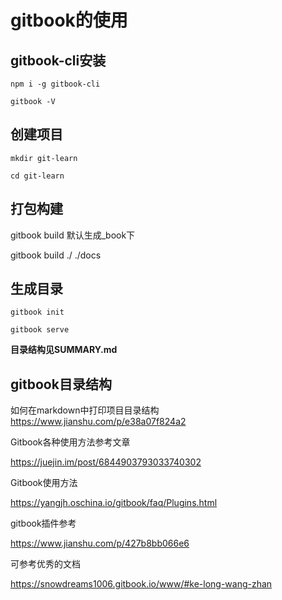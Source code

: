 # gitbook的使用

## gitbook-cli安装

```
npm i -g gitbook-cli

gitbook -V
```
## 创建项目

```
mkdir git-learn

cd git-learn
```

## 打包构建

gitbook build 默认生成_book下

gitbook build ./ ./docs

## 生成目录

```
gitbook init

gitbook serve

```
__目录结构见SUMMARY.md__

## gitbook目录结构


如何在markdown中打印项目目录结构
https://www.jianshu.com/p/e38a07f824a2


Gitbook各种使用方法参考文章

https://juejin.im/post/6844903793033740302

Gitbook使用方法

https://yangjh.oschina.io/gitbook/faq/Plugins.html

gitbook插件参考

https://www.jianshu.com/p/427b8bb066e6

可参考优秀的文档

https://snowdreams1006.gitbook.io/www/#ke-long-wang-zhan